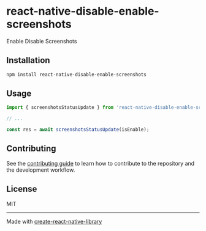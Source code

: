 # react-native-disable-enable-screenshots

Enable Disable Screenshots

## Installation

```sh
npm install react-native-disable-enable-screenshots
```

## Usage

```js
import { screenshotsStatusUpdate } from 'react-native-disable-enable-screenshots';

// ...

const res = await screenshotsStatusUpdate(isEnable);
```

## Contributing

See the [contributing guide](CONTRIBUTING.md) to learn how to contribute to the repository and the development workflow.

## License

MIT

---

Made with [create-react-native-library](https://github.com/callstack/react-native-builder-bob)
